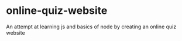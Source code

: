 # online-quiz-website
An attempt at learning js and basics of node by creating an online quiz website
